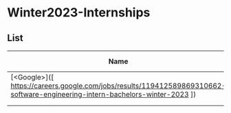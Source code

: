 # Winter2023-Internships

## List

|Name|Location|Application Period|Notes|
|---|---|---|---|
|[&lt;Google&gt;]([ https://careers.google.com/jobs/results/119412589869310662-software-engineering-intern-bachelors-winter-2023 ])|Your choice|August 19th, 2023|   |
|   |   |   |   |
|   |   |   |   |
